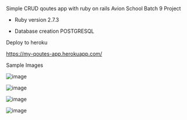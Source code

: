 Simple CRUD qoutes app with ruby on rails
Avion School Batch 9 Project

* Ruby version 2.7.3

* Database creation POSTGRESQL

Deploy to heroku 

https://my-qoutes-app.herokuapp.com/

Sample Images

![image](https://user-images.githubusercontent.com/80327905/131993089-e5161287-c1da-4964-b4db-6171278a60cc.png)

![image](https://user-images.githubusercontent.com/80327905/131993180-8fcdf9b7-b465-4967-82f0-7f40b4772097.png)

![image](https://user-images.githubusercontent.com/80327905/131993238-835f9eee-ad4c-48c5-b727-998b669edc6f.png)

![image](https://user-images.githubusercontent.com/80327905/131993325-7587d53f-c44d-4332-837f-69ad439d9ed6.png)

